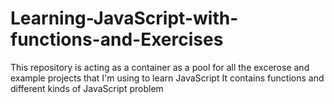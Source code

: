 # Learning-JavaScript-with-functions-and-Exercises
This repository is acting as a container as a pool for all the excerose and example projects that I'm using to learn JavaScript
It contains functions and different kinds of JavaScript problem

